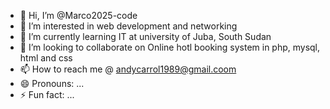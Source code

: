 - 👋 Hi, I’m @Marco2025-code
- 👀 I’m interested in web development and networking 
- 🌱 I’m currently learning IT at university of Juba, South Sudan
- 💞️ I’m looking to collaborate on Online hotl booking system in php, mysql, html and css
- 📫 How to reach me @ andycarrol1989@gmail.coom
- 😄 Pronouns: ...
- ⚡ Fun fact: ...

<!---
Marco2025-code/Marco2025-code is a ✨ special ✨ repository because its `README.md` (this file) appears on your GitHub profile.
You can click the Preview link to take a look at your changes.
--->
